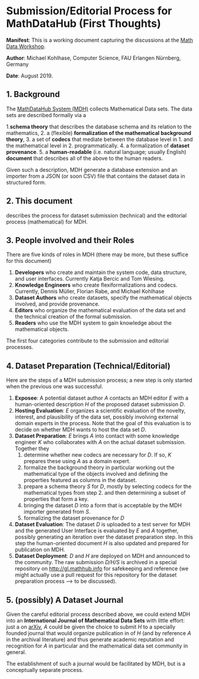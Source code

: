 # Submission/Editorial Process for MathDataHub (First Thoughts)

**Manifest**: This is a working document capturing the discussions at the
[Math Data Workshop](https://opendreamkit.org/2019/08/17/WorkshopOnDataInMathematics/).

**Author**: Michael Kohlhase, Computer Science,  FAU Erlangen Nürnberg, Germany

**Date**: August 2019. 

## 1. Background
The [MathDataHub System (MDH)](htp://mdhalpha.mathhub.info) collects Mathematical Data sets. The data sets are described formally via a

1.**schema theory** that describes the database schema and its relation to the mathematics,
2. a (flexible) **formalization of the mathematical background theory**, 
3. a set of **codecs** that mediate between the database level in 1. and the mathematical level in 2. programmatically.
4. a formalization of **dataset provenance**.
5. a **human-readable** (i.e. natural language; usually English) **document** that describes all of the above to the human readers. 

Given such a description, MDH generate a database extension and an importer from a JSON (or soon CSV) file that contains the dataset data in structured form. 

## 2. This document 
describes the process for dataset submission (technical) and the editorial process (mathematical) for MDH.

## 3. People involved and their Roles

There are five kinds of roles in MDH (there may be more, but these suffice for this document)

1. **Developers** who create and maintain the system code, data structure, and user interfaces. Currently Katja Bercic and Tom Wiesing.
2. **Knowledge Engineers** who create flexiformalizations and codecs. Currently, Dennis Müller, Florian Rabe, and Michael Kohlhase
3. **Dataset Authors** who create datasets, specify the mathematical objects involved, and provide provenance.
4. **Editors** who organize the mathematical evaluation of the data set and the technical creation of the formal submission. 
5. **Readers** who use the MDH system to gain knowledge about the mathematical objects. 

The first four categories contribute to the submission and editorial processes. 

## 4. Dataset Preparation (Technical/Editorial)

Here are the steps of a MDH submission process; a new step is only started when the
previous one was successful.  

1. **Exposee**:  A potential dataset author *A* contacts an MDH editor *E*  with a
   human-oriented description *H*  of the proposed dataset submission *D*.
2. **Hosting Evaluation**:  *E* organizes a scientific evaluation of the novelty, interest, and plausibility of the
   data set, possibly involving external domain experts in the process. Note that the goal
   of this evaluation is to decide on whether MDH wants to host the data set *D*. 
3. **Dataset Preparation**: *E* brings *A* into contact with some knowledge engineer *K*
who collaborates with *A* on the actual dataset submission. Together they 
   1. determine whether new codecs are necessary for *D*. If so, *K* prepares these using
   *A* as a domain expert.
   2. formalize the background theory in particular working out the mathematical type of
      the objects involved and defining the properties featured as columns in the
      dataset. 
   3. prepare a schema theory *S* for *D*, mostly by selecting codecs for the mathematical
      types from step 2. and then determining a subset of properties that form a key.
   4. bringing the dataset *D* into a form that is acceptable by the MDH importer
      generated from *S*.
   5. formalizing the dataset provenance for *D*
4. **Dataset Evaluation**: The dataset *D* is uploaded to a test server for MDH and the
generated User Interface is evaluated by *E* and *A* together, possibly generating an
iteration over the dataset preparation step. In this step the human-oriented document *H*
is also updated and prepared for publication on MDH. 
5. **Dataset Deployment**: *D* and *H* are deployed on MDH and announced to the
   community. The raw submission *D/H/S*  is archived in a special repository on
   http://gl.mathhub.info for safekeeping and reference (we might actually use a pull
   request for this repository for the dataset preparation process --> to be discussed). 

## 5. (possibly) A Dataset Journal

Given the careful editorial process described above, we could extend MDH into an
**International Journal of Mathematical Data Sets** with little effort: just a on
[arXiv](http://arxiv.org), *A* could be given the choice to submit *H* to a specially
founded journal that would organize publication in  of *H* (and by reference *A* in the
archival literature) and thus generate academic reputation and recognition for *A* in
particular and the mathematical data set community in general.

The establishment of such a journal would be facilitated by MDH, but is a conceptually
separate process. 

   

<!--  LocalWords:  formalization Bercic flexiformalizations formalizing
 -->
